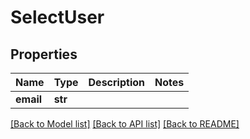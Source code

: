 # SelectUser


## Properties
Name | Type | Description | Notes
------------ | ------------- | ------------- | -------------
**email** | **str** |  | 

[[Back to Model list]](../README.md#documentation-for-models) [[Back to API list]](../README.md#documentation-for-api-endpoints) [[Back to README]](../README.md)


